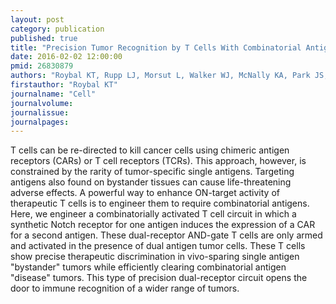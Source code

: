 ```yaml
---
layout: post
category: publication
published: true
title: "Precision Tumor Recognition by T Cells With Combinatorial Antigen-Sensing Circuits."
date: 2016-02-02 12:00:00
pmid: 26830879
authors: "Roybal KT, Rupp LJ, Morsut L, Walker WJ, McNally KA, Park JS, Lim WA"
firstauthor: "Roybal KT"
journalname: "Cell"
journalvolume: 
journalissue: 
journalpages: 
---
```


T cells can be re-directed to kill cancer cells using chimeric antigen receptors (CARs) or T cell receptors (TCRs). This approach, however, is constrained by the rarity of tumor-specific single antigens. Targeting antigens also found on bystander tissues can cause life-threatening adverse effects. A powerful way to enhance ON-target activity of therapeutic T cells is to engineer them to require combinatorial antigens. Here, we engineer a combinatorially activated T cell circuit in which a synthetic Notch receptor for one antigen induces the expression of a CAR for a second antigen. These dual-receptor AND-gate T cells are only armed and activated in the presence of dual antigen tumor cells. These T cells show precise therapeutic discrimination in vivo-sparing single antigen &quot;bystander&quot; tumors while efficiently clearing combinatorial antigen &quot;disease&quot; tumors. This type of precision dual-receptor circuit opens the door to immune recognition of a wider range of tumors.

